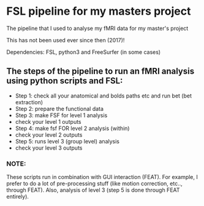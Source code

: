 # FSL pipeline for my masters project
The pipeline that I used to analyse my fMRI data for my master's project

This has not been used ever since then (2017)!

Dependencies: FSL, python3 and FreeSurfer (in some cases)

## The steps of the pipeline to run an fMRI analysis using python scripts and FSL:
* Step 1: check all your anatomical and bolds paths etc and run bet (bet extraction)
* Step 2: prepare the functional data
* Step 3: make FSF for level 1 analysis
* check your level 1 outputs
* Step 4: make fsf FOR level 2 analysis (within)
* check your level 2 outputs
* Step 5: runs level 3 (group level) analysis
* check your level 3 outputs

### NOTE:
These scripts run in combination with GUI interaction (FEAT). For example, I prefer to do a lot of pre-processing stuff (like motion correction, etc.., through FEAT). Also, analysis of level 3 (step 5 is done through FEAT entirely). 




